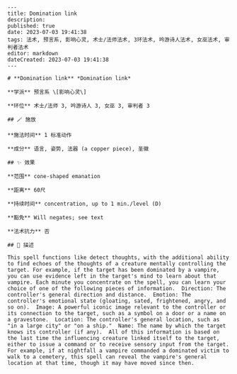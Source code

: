 
    ---
    title: Domination link
    description: 
    published: true
    date: 2023-07-03 19:41:38
    tags: 法术, 预言系, 影响心灵, 术士/法师法术, 3环法术, 吟游诗人法术, 女巫法术, 审判者法术
    editor: markdown
    dateCreated: 2023-07-03 19:41:38
    ---

    # **Domination link** *Domination link*

    **学派** 预言系 \[影响心灵\] 

    **环位** 术士/法师 3, 吟游诗人 3, 女巫 3, 审判者 3

    ## 🪄 施放

    **施法时间** 1 标准动作

    **成分** 语言, 姿势, 法器 (a copper piece), 圣徽

    ## ✨ 效果  

    **范围** cone-shaped emanation

    **距离** 60尺  

    **持续时间** concentration, up to 1 min./level (D) 

    **豁免** Will negates; see text

    **法术抗力** 否

    ## 📖 描述

    This spell functions like detect thoughts, with the additional ability to find echoes of the thoughts of a creature mentally controlling the target. For example, if the target has been dominated by a vampire, you can use evidence left in the target's mind to learn about that vampire. Each minute you concentrate on the spell, you can learn your choice of one of the following pieces of information.  Direction: The controller's general direction and distance.  Emotion: The controller's emotional state (gloating, sated, frightened, angry, and so on).  Image: A powerful iconic image relevant to the controller or its connection to the target, such as a symbol on a door or a name on a gravestone.  Location: The controller's general location, such as "in a large city" or "on a ship."  Name: The name by which the target knows its controller (if any).  All of this information is based on the last time the influencing creature linked itself to the target, either to issue a command or to receive sensory input from the target. For example, if at nightfall a vampire commanded a dominated victim to walk to a cemetery, this spell can reveal the vampire's general location at that time, though it may have moved since then.
    